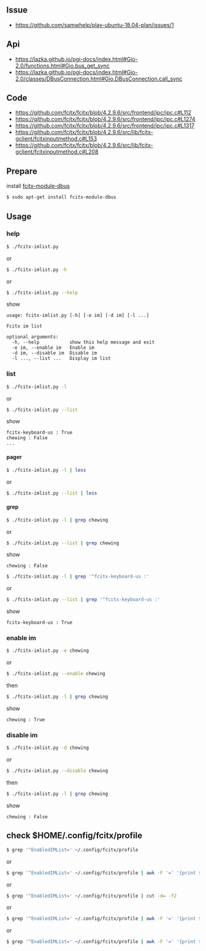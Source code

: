 

## Issue

* https://github.com/samwhelp/play-ubuntu-18.04-plan/issues/1


## Api

* https://lazka.github.io/pgi-docs/index.html#Gio-2.0/functions.html#Gio.bus_get_sync
* https://lazka.github.io/pgi-docs/index.html#Gio-2.0/classes/DBusConnection.html#Gio.DBusConnection.call_sync


## Code

* https://github.com/fcitx/fcitx/blob/4.2.9.6/src/frontend/ipc/ipc.c#L112
* https://github.com/fcitx/fcitx/blob/4.2.9.6/src/frontend/ipc/ipc.c#L1274
* https://github.com/fcitx/fcitx/blob/4.2.9.6/src/frontend/ipc/ipc.c#L1317
* https://github.com/fcitx/fcitx/blob/4.2.9.6/src/lib/fcitx-gclient/fcitxinputmethod.c#L153
* https://github.com/fcitx/fcitx/blob/4.2.9.6/src/lib/fcitx-gclient/fcitxinputmethod.c#L208


## Prepare

install [fcitx-module-dbus](https://packages.ubuntu.com/bionic/fcitx-module-dbus)

``` sh
$ sudo apt-get install fcitx-module-dbus
```


## Usage


### help

``` sh
$ ./fcitx-imlist.py
```

or

``` sh
$ ./fcitx-imlist.py -h
```

or

``` sh
$ ./fcitx-imlist.py --help
```

show

```
usage: fcitx-imlist.py [-h] [-e im] [-d im] [-l ...]

Fcitx im list

optional arguments:
  -h, --help           show this help message and exit
  -e im, --enable im   Enable im
  -d im, --disable im  Disable im
  -l ..., --list ...   Display im list
```

### list

``` sh
$ ./fcitx-imlist.py -l
```

or

``` sh
$ ./fcitx-imlist.py --list
```

show

```
fcitx-keyboard-us : True
chewing : False
...
```

#### pager

``` sh
$ ./fcitx-imlist.py -l | less
```

or

``` sh
$ ./fcitx-imlist.py --list | less
```

#### grep

``` sh
$ ./fcitx-imlist.py -l | grep chewing
```

or

``` sh
$ ./fcitx-imlist.py --list | grep chewing
```

show

```
chewing : False
```

``` sh
$ ./fcitx-imlist.py -l | grep '^fcitx-keyboard-us :'
```

or

``` sh
$ ./fcitx-imlist.py --list | grep '^fcitx-keyboard-us :'
```

show

```
fcitx-keyboard-us : True
```

### enable im

``` sh
$ ./fcitx-imlist.py -e chewing
```

or

``` sh
$ ./fcitx-imlist.py --enable chewing
```

then

``` sh
$ ./fcitx-imlist.py -l | grep chewing
```

show

```
chewing : True
```

### disable im

``` sh
$ ./fcitx-imlist.py -d chewing
```

or

``` sh
$ ./fcitx-imlist.py --disable chewing
```

then

``` sh
$ ./fcitx-imlist.py -l | grep chewing
```

show

```
chewing : False
```

## check $HOME/.config/fcitx/profile

``` sh
$ grep '^EnabledIMList=' ~/.config/fcitx/profile
```

or

``` sh
$ grep '^EnabledIMList=' ~/.config/fcitx/profile | awk -F '=' '{print $2}'
```

or

``` sh
$ grep '^EnabledIMList=' ~/.config/fcitx/profile | cut -d= -f2
```

or

``` sh
$ grep '^EnabledIMList=' ~/.config/fcitx/profile | awk -F '=' '{print $2}' | sed 's/,/\n/g' | sort -u
```

or

``` sh
$ grep '^EnabledIMList=' ~/.config/fcitx/profile | awk -F '=' '{print $2}' | sed 's/,/\n/g' | sort -u | grep '^chewing:'
```
